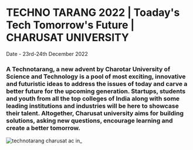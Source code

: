 # TECHNO TARANG 2022 | Toaday's Tech Tomorrow's Future | CHARUSAT UNIVERSITY

Date - 23rd-24th December 2022

### A Technotarang, a new advent by Charotar University of Science and Technology is a pool of most exciting, innovative and futuristic ideas to address the issues of today and carve a better future for the upcoming generation. Startups, students and youth from all the top colleges of India along with some leading institutions and industries will be here to showcase their talent. Altogether, Charusat university aims for building solutions, asking new questions, encourage learning and create a better tomorrow.

![technotarang charusat ac in_](https://user-images.githubusercontent.com/75237577/204769755-9c0885f3-24f2-43cb-8867-93428e374967.png)

